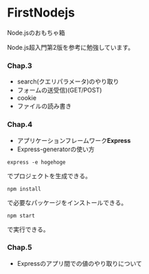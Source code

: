 # FirstNodejs
Node.jsのおもちゃ箱

Node.js超入門第2版を参考に勉強しています。

### Chap.3

+ search(クエリパラメータ)のやり取り
+ フォームの送受信)(GET/POST)
+ cookie
+ ファイルの読み書き


### Chap.4

+ アプリケーションフレームワーク**Express**
+ Express-generatorの使い方

`express -e hogehoge`

でプロジェクトを生成できる。

`npm install`

で必要なパッケージをインストールできる。

`npm start`

で実行できる。

### Chap.5

+ Expressのアプリ間での値のやり取りについて
